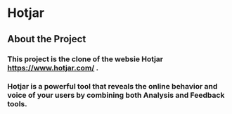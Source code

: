 # Hotjar

## About the Project
### This project is the clone of the websie Hotjar https://www.hotjar.com/ .
### Hotjar is a powerful tool that reveals the online behavior and voice of your users by combining both Analysis and Feedback tools.
